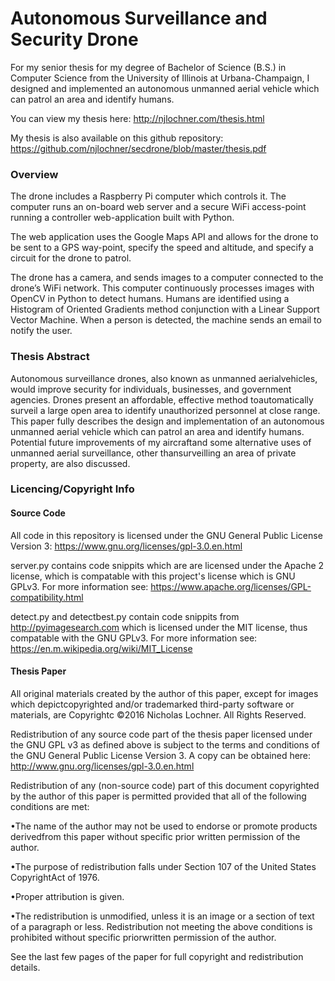 # Autonomous Surveillance and Security Drone

For my senior thesis for my degree of Bachelor of Science (B.S.) in Computer Science from the University of Illinois at Urbana-Champaign, I designed and implemented an autonomous unmanned aerial vehicle which can patrol an area and identify humans.

You can view my thesis here: http://njlochner.com/thesis.html

My thesis is also available on this github repository: https://github.com/njlochner/secdrone/blob/master/thesis.pdf

### Overview

The drone includes a Raspberry Pi computer which controls it. The computer runs an on-board web server and a secure WiFi access-point running a controller web-application built with Python.

The web application uses the Google Maps API and allows for the drone to be sent to a GPS way-point, specify the speed and altitude, and specify a circuit for the drone to patrol.

The drone has a camera, and sends images to a computer connected to the drone’s WiFi network. This computer continuously processes images with OpenCV in Python to detect humans. Humans are identified using a Histogram of Oriented Gradients method conjunction with a Linear Support Vector Machine. When a person is detected, the machine sends an email to notify the user.

### Thesis Abstract

Autonomous surveillance drones, also known as unmanned aerialvehicles, would improve security for individuals, businesses, and government agencies. Drones present an affordable, effective method toautomatically surveil a large open area to identify unauthorized personnel at close range. This paper fully describes the design and implementation of an autonomous unmanned aerial vehicle which can patrol an area and identify humans. Potential future improvements of my aircraftand some alternative uses of unmanned aerial surveillance, other thansurveilling an area of private property, are also discussed.

### Licencing/Copyright Info

#### Source Code

All code in this repository is licensed under the GNU General Public License Version 3: https://www.gnu.org/licenses/gpl-3.0.en.html

server.py contains code snippits which are are licensed under the Apache 2 license, which is compatable with this project's license which is GNU GPLv3. For more information see: https://www.apache.org/licenses/GPL-compatibility.html

detect.py and detectbest.py contain code snippits from http://pyimagesearch.com which is licensed under the MIT license, thus compatable with the GNU GPLv3. For more information see: https://en.m.wikipedia.org/wiki/MIT_License

#### Thesis Paper

All original materials created by the author of this paper, except for images which depictcopyrighted and/or trademarked third-party software or materials, are Copyrightc ©2016 Nicholas Lochner. All Rights Reserved.

Redistribution of any source code part of the thesis paper licensed under the GNU GPL v3 as defined above is subject to the terms and conditions of the GNU General Public License Version 3. A copy can be obtained here: http://www.gnu.org/licenses/gpl-3.0.en.html

Redistribution of any (non-source code) part of this document copyrighted by the author of this paper is permitted provided that all of the following conditions are met:

•The name of the author may not be used to endorse or promote products derivedfrom this paper without specific prior written permission of the author.

•The purpose of redistribution falls under Section 107 of the United States CopyrightAct of 1976.

•Proper attribution is given.

•The redistribution is unmodified, unless it is an image or a section of text of a paragraph or less. Redistribution not meeting the above conditions is prohibited without specific priorwritten permission of the author.

See the last few pages of the paper for full copyright and redistribution details.

